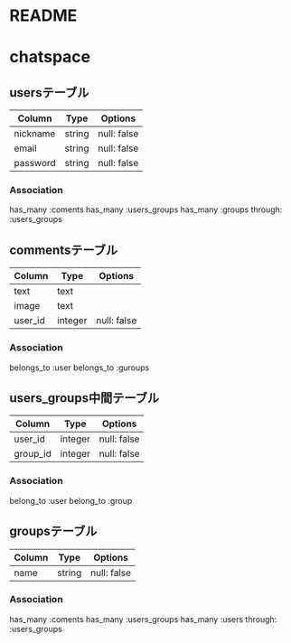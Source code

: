 
# README
# chatspace
## usersテーブル
|Column|Type|Options|
|------|----|-------|
|nickname|string|null: false|
|email|string|null: false|
|password|string|null: false|
### Association
  has_many :coments
  has_many :users_groups
  has_many :groups through: :users_groups

## commentsテーブル
|Column|Type|Options|
|------|----|-------|
|text|text| |
|image|text| |
|user_id|integer|null: false|foreign_key: true|
### Association
  belongs_to :user
  belongs_to :guroups
  
## users_groups中間テーブル
|Column|Type|Options|
|------|----|-------|
|user_id|integer|null: false|foreign_key: true|
|group_id|integer|null: false|foreign_key: true|
### Association
 belong_to :user
 belong_to :group

## groupsテーブル
|Column|Type|Options|
|------|----|-------|
|name|string|null: false|
### Association
  has_many :coments
  has_many :users_groups
  has_many :users through: :users_groups
  





